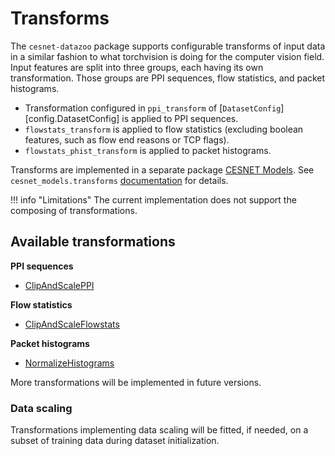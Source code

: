 # Transforms
The `cesnet-datazoo` package supports configurable transforms of input data in a similar fashion to what torchvision is doing for the computer vision field. Input features are split into three groups, each having its own transformation. Those groups are PPI sequences, flow statistics, and packet histograms.

- Transformation configured in `ppi_transform` of [`DatasetConfig`][config.DatasetConfig] is applied to PPI sequences.
- `flowstats_transform` is applied to flow statistics (excluding boolean features, such as flow end reasons or TCP flags).
- `flowstats_phist_transform` is applied to packet histograms.

Transforms are implemented in a separate package [CESNET Models](https://github.com/CESNET/cesnet-models). See `cesnet_models.transforms` [documentation](https://cesnet.github.io/cesnet-models/reference_transforms/) for details.

!!! info "Limitations"
    The current implementation does not support the composing of transformations.

## Available transformations

**PPI sequences**

- [ClipAndScalePPI](https://cesnet.github.io/cesnet-models/reference_transforms/#transforms.ClipAndScalePPI)

**Flow statistics**

- [ClipAndScaleFlowstats](https://cesnet.github.io/cesnet-models/reference_transforms/#transforms.ClipAndScaleFlowstats)

**Packet histograms**

- [NormalizeHistograms](https://cesnet.github.io/cesnet-models/reference_transforms/#transforms.NormalizeHistograms)

More transformations will be implemented in future versions.

### Data scaling
Transformations implementing data scaling will be fitted, if needed, on a subset of training data during dataset initialization.